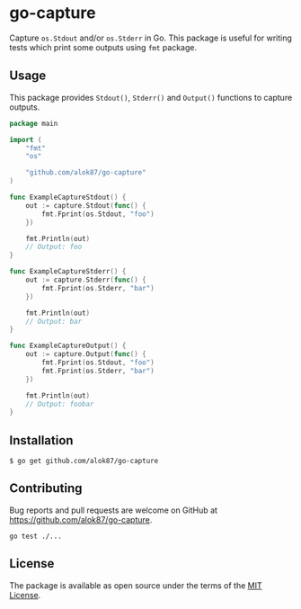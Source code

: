 # go-capture

Capture `os.Stdout` and/or `os.Stderr` in Go.
This package is useful for writing tests which print some outputs using `fmt` package.

## Usage

This package provides `Stdout()`, `Stderr()` and `Output()` functions to capture outputs.

```go
package main

import (
	"fmt"
	"os"

	"github.com/alok87/go-capture"
)

func ExampleCaptureStdout() {
	out := capture.Stdout(func() {
		fmt.Fprint(os.Stdout, "foo")
	})

	fmt.Println(out)
	// Output: foo
}

func ExampleCaptureStderr() {
	out := capture.Stderr(func() {
		fmt.Fprint(os.Stderr, "bar")
	})

	fmt.Println(out)
	// Output: bar
}

func ExampleCaptureOutput() {
	out := capture.Output(func() {
		fmt.Fprint(os.Stdout, "foo")
		fmt.Fprint(os.Stderr, "bar")
	})

	fmt.Println(out)
	// Output: foobar
}
```

## Installation

```
$ go get github.com/alok87/go-capture
```

## Contributing

Bug reports and pull requests are welcome on GitHub at https://github.com/alok87/go-capture.

```
go test ./...
```


## License

The package is available as open source under the terms of the [MIT License](http://opensource.org/licenses/MIT).
